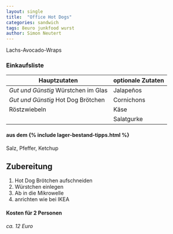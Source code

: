 ```yaml
---
layout: single
title:  "Office Hot Dogs"
categories: sandwich
tags: 8euro junkfood wurst
author: Simon Neutert
---
```


Lachs-Avocado-Wraps

### Einkaufsliste

| Hauptzutaten | optionale Zutaten |
|---|---|
| _Gut und Günstig_ Würstchen im Glas | Jalapeños |
| _Gut und Günstig_ Hot Dog Brötchen | Cornichons |
| Röstzwiebeln | Käse |
| | Salatgurke |

#### aus dem {% include lager-bestand-tipps.html %}

Salz, Pfeffer, Ketchup

## Zubereitung

1. Hot Dog Brötchen aufschneiden
2. Würstchen einlegen
3. Ab in die Mikrowelle
4. anrichten wie bei IKEA

#### Kosten für 2 Personen

_ca. 12 Euro_
